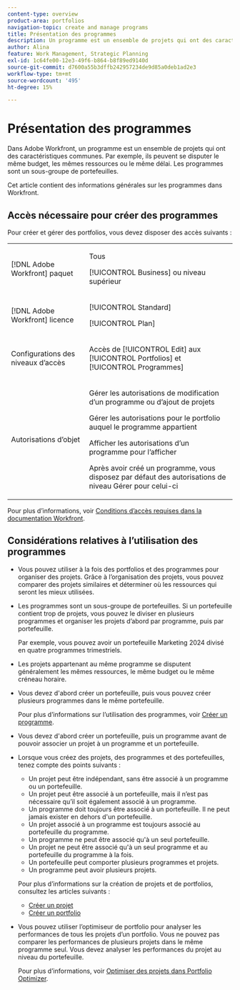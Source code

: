 ```yaml
---
content-type: overview
product-area: portfolios
navigation-topic: create and manage programs
title: Présentation des programmes
description: Un programme est un ensemble de projets qui ont des caractéristiques unificatrices. Ces projets sont généralement en concurrence pour les mêmes ressources, le même budget ou le même créneau horaire. Les programmes sont un sous-groupe de portefeuilles. Vous pouvez associer des projets à des programmes avant de les ajouter à un portefeuille.
author: Alina
feature: Work Management, Strategic Planning
exl-id: 1c64fe00-12e3-49f6-b864-b8f89ed9140d
source-git-commit: d7600a55b3dffb242957234de9d85a0deb1ad2e3
workflow-type: tm+mt
source-wordcount: '495'
ht-degree: 15%

---
```


# Présentation des programmes

<!-- Audited: 08/2025 -->

Dans Adobe Workfront, un programme est un ensemble de projets qui ont des caractéristiques communes. Par exemple, ils peuvent se disputer le même budget, les mêmes ressources ou le même délai. Les programmes sont un sous-groupe de portefeuilles.

Cet article contient des informations générales sur les programmes dans Workfront.


## Accès nécessaire pour créer des programmes

<!--leave the table uncollapsed as this article is about access-->

Pour créer et gérer des portfolios, vous devez disposer des accès suivants :

<table style="table-layout:auto"> 
 <col> 
 <col> 
 <tbody> 
  <tr> 
   <td role="rowheader">[!DNL Adobe Workfront] paquet</td> 
   <td> <p>Tous</p>
   <p>[!UICONTROL Business] ou niveau supérieur</p> </td> 
  </tr> 
  <tr> 
   <td role="rowheader">[!DNL Adobe Workfront] licence</td> 
   <td> <p>[!UICONTROL Standard]</p>
   <p>[!UICONTROL Plan]</p> </td> 
  </tr> 
  <tr> 
   <td role="rowheader">Configurations des niveaux d’accès</td> 
   <td> <p>Accès de [!UICONTROL Edit] aux [!UICONTROL Portfolios] et [!UICONTROL Programmes]</p>  </td> 
  </tr> 
  <tr> 
   <td role="rowheader">Autorisations d’objet</td> 
   <td> <p>Gérer les autorisations de modification d’un programme ou d’ajout de projets</p>
   <p>Gérer les autorisations pour le portfolio auquel le programme appartient </p>
   <p>Afficher les autorisations d’un programme pour l’afficher</p>
   <p>Après avoir créé un programme, vous disposez par défaut des autorisations de niveau Gérer pour celui-ci</p> 
    </td> 
  </tr> 
 </tbody> 
</table>

Pour plus d’informations, voir [Conditions d’accès requises dans la documentation Workfront](/help/quicksilver/administration-and-setup/add-users/access-levels-and-object-permissions/access-level-requirements-in-documentation.md).

<!--Old:
<table style="table-layout:auto"> 
 <col> 
 <col> 
 <tbody> 
  <tr> 
   <td role="rowheader">[!DNL Adobe Workfront] plan</td> 
   <td> <p>New: Any</p>
   <p>Current: [!UICONTROL Business] or higher</p> </td> 
  </tr> 
  <tr> 
   <td role="rowheader">[!DNL Adobe Workfront] license</td> 
   <td> <p>New: [!UICONTROL Standard]</p>
   <p>Current: [!UICONTROL Plan] </p> </td> 
  </tr> 
  <tr> 
   <td role="rowheader">Access level configurations</td> 
   <td> <p>[!UICONTROL Edit] access to Portfolios and Programs</p>  </td> 
  </tr> 
  <tr> 
   <td role="rowheader">Object permissions</td> 
   <td> <p>Manage permissions to edit a program or add projects to it</p>
   <p>Manage permissions to the portfolio that the program belongs to </p>
   <p>View permissions to a program to view it</p>
   <p>After you create a program, you have Manage permissions to it, by default</p> 
    </td> 
  </tr> 
 </tbody> 
</table>-->


## Considérations relatives à l’utilisation des programmes

* Vous pouvez utiliser à la fois des portfolios et des programmes pour organiser des projets. Grâce à l’organisation des projets, vous pouvez comparer des projets similaires et déterminer où les ressources qui seront les mieux utilisées.

* Les programmes sont un sous-groupe de portefeuilles. Si un portefeuille contient trop de projets, vous pouvez le diviser en plusieurs programmes et organiser les projets d’abord par programme, puis par portefeuille.

  Par exemple, vous pouvez avoir un portefeuille Marketing 2024 divisé en quatre programmes trimestriels.

* Les projets appartenant au même programme se disputent généralement les mêmes ressources, le même budget ou le même créneau horaire.

* Vous devez d&#39;abord créer un portefeuille, puis vous pouvez créer plusieurs programmes dans le même portefeuille.

  Pour plus d’informations sur l’utilisation des programmes, voir [Créer un programme](../../../manage-work/portfolios/create-and-manage-programs/create-program.md).

* Vous devez d&#39;abord créer un portefeuille, puis un programme avant de pouvoir associer un projet à un programme et un portefeuille.

* Lorsque vous créez des projets, des programmes et des portefeuilles, tenez compte des points suivants :

   * Un projet peut être indépendant, sans être associé à un programme ou un portefeuille.
   * Un projet peut être associé à un portefeuille, mais il n’est pas nécessaire qu’il soit également associé à un programme.
   * Un programme doit toujours être associé à un portefeuille. Il ne peut jamais exister en dehors d&#39;un portefeuille.
   * Un projet associé à un programme est toujours associé au portefeuille du programme.
   * Un programme ne peut être associé qu&#39;à un seul portefeuille.
   * Un projet ne peut être associé qu&#39;à un seul programme et au portefeuille du programme à la fois.
   * Un portefeuille peut comporter plusieurs programmes et projets.
   * Un programme peut avoir plusieurs projets.

  Pour plus d’informations sur la création de projets et de portfolios, consultez les articles suivants :
   * [Créer un projet](/help/quicksilver/manage-work/projects/create-projects/create-project.md)
   * [Créer un portfolio](/help/quicksilver/manage-work/portfolios/create-and-manage-portfolios/create-portfolios.md)


* Vous pouvez utiliser l’optimiseur de portfolio pour analyser les performances de tous les projets d’un portfolio. Vous ne pouvez pas comparer les performances de plusieurs projets dans le même programme seul. Vous devez analyser les performances du projet au niveau du portefeuille.

  Pour plus d’informations, voir [Optimiser des projets dans Portfolio Optimizer](/help/quicksilver/manage-work/portfolios/portfolio-optimizer/optimize-projects-in-portfolio-optimizer.md).
